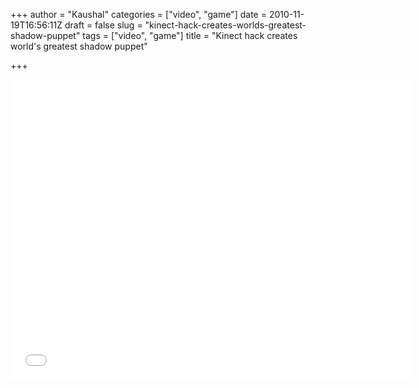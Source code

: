 +++
author = "Kaushal"
categories = ["video", "game"]
date = 2010-11-19T16:56:11Z
draft = false
slug = "kinect-hack-creates-worlds-greatest-shadow-puppet"
tags = ["video", "game"]
title = "Kinect hack creates world's greatest shadow puppet"

+++

<iframe src="//player.vimeo.com/video/16985224" width="640" height="480" frameborder="0" webkitallowfullscreen mozallowfullscreen allowfullscreen></iframe>